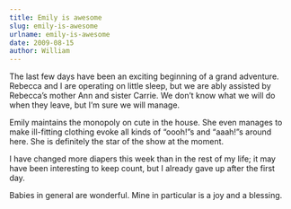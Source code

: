```yaml
---
title: Emily is awesome
slug: emily-is-awesome
urlname: emily-is-awesome
date: 2009-08-15
author: William
---
```

The last few days have been an exciting beginning of a grand adventure. Rebecca
and I are operating on little sleep, but we are ably assisted by
Rebecca&#x02bc;s mother Ann and sister Carrie. We don&#x02bc;t know what we will
do when they leave, but I&#x02bc;m sure we will manage.

Emily maintains the monopoly on cute in the house. She even manages to make
ill-fitting clothing evoke all kinds of &ldquo;oooh!&rdquo;s and
&ldquo;aaah!&rdquo;s around here. She is definitely the star of the show at the
moment.

I have changed more diapers this week than in the rest of my life; it may have
been interesting to keep count, but I already gave up after the first day.

Babies in general are wonderful. Mine in particular is a joy and a blessing.
